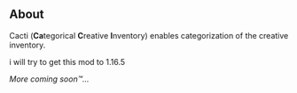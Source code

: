 ## About

Cacti (**Ca**tegorical **C**reative **I**nventory) enables categorization of the creative inventory.

i will try to get this mod to 1.16.5

*More coming soon™...*
